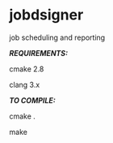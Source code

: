 jobdsigner
==========

job scheduling and reporting


***REQUIREMENTS:***

cmake 2.8

clang 3.x

***TO COMPILE:***

cmake .

make

